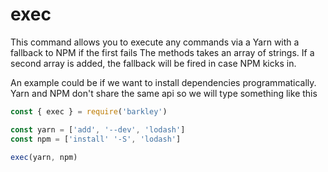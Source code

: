# exec

This command allows you to execute any commands via a Yarn with a fallback to NPM if the first fails
The methods takes an array of strings. If a second array is added, the fallback will be fired in case NPM kicks in.

An example could be if we want to install dependencies programmatically.
Yarn and NPM don't share the same api so we will type something like this

```js
const { exec } = require('barkley')

const yarn = ['add', '--dev', 'lodash']
const npm = ['install' '-S', 'lodash']

exec(yarn, npm)

```